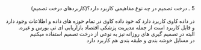  <div dir="rtl">
 5 ـ درخت تصمیم در چه نوع مفاهیمی کاربرد دارد؟(کاربردهای درخت تصمیم)
  <br/>
    <br/>
در داده کاوی کاربرد دارد که خود داده کاوی در تمام حوزه های داده و اطلاعات وجود دارد و قابل کاربرد است از جمله مدیریت پزشکی اقتصاد بازاریابی ای تی بورس و غیره.
<br/>
البته در تصمیم گیری های روزانه نیز به نوعی از درخت تصمیم استفاده میکنیم
<br/>
  در مسایل خوشه بندی و طبقه بندی هم کاربرد دارد
 
  
</div>
